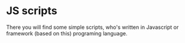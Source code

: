 # JS scripts
There you will find some simple scripts, who's written in Javascript or framework (based on this) programing language.
